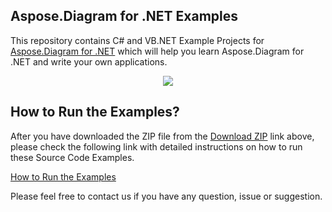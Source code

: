 ## Aspose.Diagram for .NET Examples

This repository contains C# and VB.NET Example Projects for [Aspose.Diagram for .NET](https://products.aspose.com/diagram/net) which will help you learn Aspose.Diagram for .NET and write your own applications.

<p align="center">
  <a title="Download Examples ZIP" href="https://github.com/asposediagram/Aspose_Diagram_NET/archive/master.zip">
	<img src="https://raw.github.com/AsposeExamples/java-examples-dashboard/master/images/downloadZip-Button-Large.png" />
  </a>
</p>

## How to Run the Examples?

After you have downloaded the ZIP file from the [Download ZIP](https://github.com/asposediagram/Aspose_Diagram_NET/archive/master.zip) link above, please check the following link with detailed instructions on how to run these Source Code Examples.

[How to Run the Examples](https://docs.aspose.com/display/diagramnet/How+to+Run+the+Examples)

Please feel free to contact us if you have any question, issue or suggestion.


